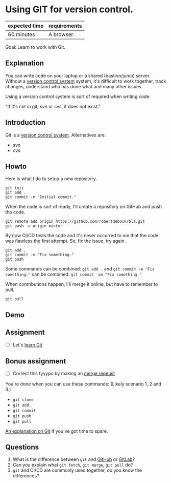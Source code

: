 # Using GIT for version control.

|expected time|requirements|
|-------------|------------|
|60 minutes   |A browser.  |

Goal: Learn to work with Git.

## Explanation

You can write code on your laptop or a shared (bastion/jump) server. Without a [version control system](https://en.wikipedia.org/wiki/Version_control) system, it's difficult to work together, track changes, understand who has done what and many other issues.

Using a version control system is sort of required when writing code.

"If it's not in git, svn or cvs, it does not exist."

## Introduction

Git is a [version control system](https://en.wikipedia.org/wiki/Version_control). Alternatives are:

- svn
- cvs

## Howto

Here is what I do to setup a new repository.

```shell
git init
git add .
git commit -m "Initial commit."
```

When the code is sort of ready, I'll create a repository on GitHub and push the code.

```shell
git remote add origin https://github.com/robertdebock/bla.git
git push -u origin master
```

By now CI/CD tests the code and it's never occurred to me that the code was flawless the first attempt. So, fix the issue, try again.

```shell
git add .
git commit -m "Fix something."
git push
```

Some commands can be combined: `git add .` and `git commit -m "Fix something."` can be combined: `git commit -am "Fix something."`

When contributions happen, I'll merge it online, but have to remember to pull.

```shell
git pull
```

## Demo

## Assignment

- [ ] Let's [learn Git](https://www.katacoda.com/courses/git)

## Bonus assignment

- [ ] Correct this tyyypo by making an [merge reqeust](https://github.com/robertdebock/learn-terraform/edit/master/BASIC/using-git-for-version-control.md)

You're done when you can use these commands: (Likely scenario 1, 2 and 3.)

- `git clone`
- `git add`
- `git commit`
- `git push`
- `git pull`

[An explanation on Git](https://www.youtube.com/watch?v=Y9XZQO1n_7c) if you've got time to spare.

## Questions

1. What is the difference between `git` and [GitHub](https://github.com/) or [GitLab](https://gitlab.com/)?
2. Can you explain what `git fetch`, `git merge`, `git pull` do?
3. `git` and CI/CD are commonly used together, do you know the differences?
